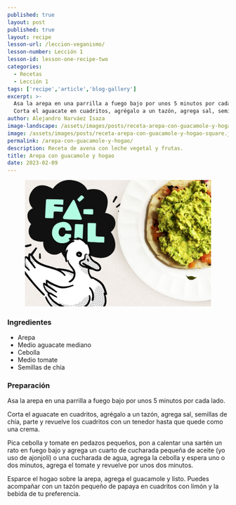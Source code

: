 ```yaml
---
published: true
layout: post
published: true
layout: recipe
lesson-url: /leccion-veganismo/
lesson-number: Lección 1
lesson-id: lesson-one-recipe-two
categories:
  - Recetas
  - Lección 1
tags: ['recipe','article','blog-gallery']
excerpt: >-
  Asa la arepa en una parrilla a fuego bajo por unos 5 minutos por cada lado.
  Corta el aguacate en cuadritos, agrégalo a un tazón, agrega sal, semillas de chía, parte y revuelve los cuadritos con un tenedor hasta que quede como una crema.
author: Alejandro Narváez Isaza
image-landscape: /assets/images/posts/receta-arepa-con-guacamole-y-hogao-landscape.jpg
image: /assets/images/posts/receta-arepa-con-guacamole-y-hogao-square.jpg
permalink: /arepa-con-guacamole-y-hogao/
description: Receta de avena con leche vegetal y frutas.
title: Arepa con guacamole y hogao
date: 2023-02-09
---
```

<figure>
  <img src="../assets/images/posts/receta-arepa-con-guacamole-y-hogao-landscape.jpg">
</figure>

<h3>Ingredientes</h3>

<ul>
  <li>Arepa</li>
  <li>Medio aguacate mediano</li>
  <li>Cebolla</li>
  <li>Medio tomate</li>
  <li>Semillas de chía</li>
</ul>

<h3>Preparación</h3>

<p class="post-content-p post-content-space">Asa la arepa en una parrilla a fuego bajo por unos 5 minutos por cada lado.</p>

<p class="post-content-p post-content-space">Corta el aguacate en cuadritos, agrégalo a un tazón, agrega sal, semillas de chía, parte y revuelve los cuadritos con un tenedor hasta que quede como una crema.</p>

<p class="post-content-p post-content-space">Pica cebolla y tomate en pedazos pequeños, pon a calentar una sartén un rato en fuego bajo y agrega un cuarto de cucharada pequeña de aceite (yo uso de ajonjolí) o una cucharada de agua, agrega la cebolla y espera uno o dos minutos, agrega el tomate y revuelve por unos dos minutos.<p>

<p class="post-content-p post-content-half-space">Esparce el hogao sobre la arepa, agrega el guacamole y listo. Puedes acompañar con un tazón pequeño de papaya en cuadritos con limón y la bebida de tu preferencia.<p>
